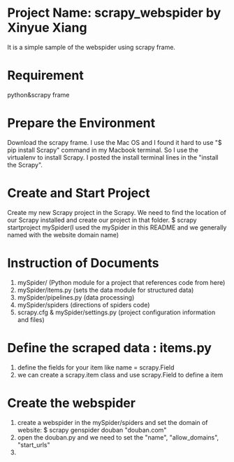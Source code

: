# Project Name: scrapy_webspider by Xinyue Xiang 
It is a simple sample of the webspider using scrapy frame.
# Requirement
python&scrapy frame 
# Prepare the Environment
Download the scrapy frame. 
I use the Mac OS and I found it hard to use "$ pip install Scrapy" command in my Macbook terminal. So I use the virtualenv to install Scrapy. I posted the install terminal lines in the "install the Scrapy".
# Create and Start Project
Create my new Scrapy project in the Scrapy. We need to find the location of our Scrapy installed and create our project in that folder.
$ scrapy startproject mySpider(I used the mySpider in this README and we generally named with the website domain name)
# Instruction of Documents
1. mySpider/ (Python module for a project that references code from here)
2. mySpider/items.py (sets the data module for structured data)
3. mySpider/pipelines.py (data processing)
4. mySpider/spiders (directions of spiders code)
5. scrapy.cfg & mySpider/settings.py (project configuration information and files)
# Define the scraped data : items.py
1. define the fields for your item like name = scrapy.Field
2. we can create a scrapy.item class and use scrapy.Field to define a item
# Create the webspider
1. create a webspider in the mySpider/spiders and set the domain of website: $ scrapy genspider douban "douban.com"
2. open the douban.py and we need to set the "name", "allow_domains", "start_urls"
3. 
